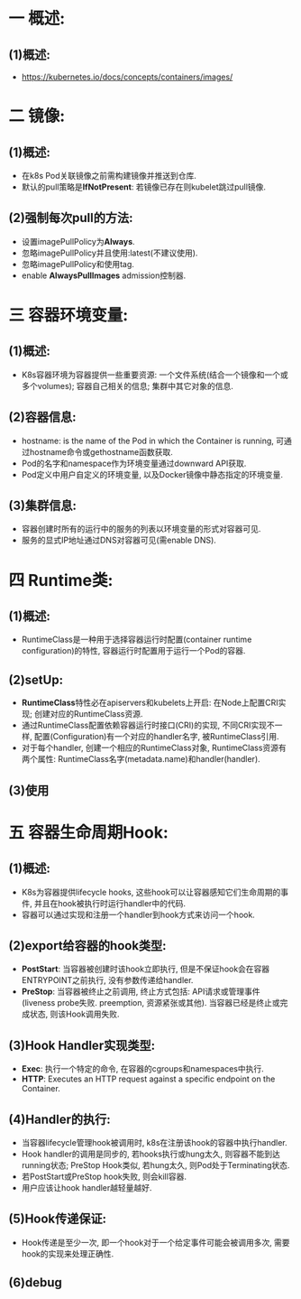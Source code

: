 # 一 概述:
## (1)概述:
- https://kubernetes.io/docs/concepts/containers/images/

# 二 镜像:
## (1)概述:
- 在k8s Pod关联镜像之前需构建镜像并推送到仓库.
- 默认的pull策略是**IfNotPresent**: 若镜像已存在则kubelet跳过pull镜像.

## (2)强制每次pull的方法:
- 设置imagePullPolicy为**Always**.
- 忽略imagePullPolicy并且使用:latest(不建议使用).
- 忽略imagePullPolicy和使用tag.
- enable **AlwaysPullImages** admission控制器.

# 三 容器环境变量:
## (1)概述:
- K8s容器环境为容器提供一些重要资源: 一个文件系统(结合一个镜像和一个或多个volumes); 容器自己相关的信息; 集群中其它对象的信息.

## (2)容器信息:
- hostname: is the name of the Pod in which the Container is running, 可通过hostname命令或gethostname函数获取.
- Pod的名字和namespace作为环境变量通过downward API获取.
- Pod定义中用户自定义的环境变量, 以及Docker镜像中静态指定的环境变量.

## (3)集群信息:
- 容器创建时所有的运行中的服务的列表以环境变量的形式对容器可见.
- 服务的显式IP地址通过DNS对容器可见(需enable DNS).

# 四 Runtime类:
## (1)概述:
- RuntimeClass是一种用于选择容器运行时配置(container runtime configuration)的特性, 容器运行时配置用于运行一个Pod的容器.

## (2)setUp:
- **RuntimeClass**特性必在apiservers和kubelets上开启: 在Node上配置CRI实现; 创建对应的RuntimeClass资源.
- 通过RuntimeClass配置依赖容器运行时接口(CRI)的实现, 不同CRI实现不一样, 配置(Configuration)有一个对应的handler名字, 被RuntimeClass引用.
- 对于每个handler, 创建一个相应的RuntimeClass对象, RuntimeClass资源有两个属性: RuntimeClass名字(metadata.name)和handler(handler).

## (3)使用

# 五 容器生命周期Hook:
## (1)概述:
- K8s为容器提供lifecycle hooks, 这些hook可以让容器感知它们生命周期的事件, 并且在hook被执行时运行handler中的代码.
- 容器可以通过实现和注册一个handler到hook方式来访问一个hook.

## (2)export给容器的hook类型:
- **PostStart**: 当容器被创建时该hook立即执行, 但是不保证hook会在容器ENTRYPOINT之前执行, 没有参数传递给handler.
- **PreStop**: 当容器被终止之前调用, 终止方式包括: API请求或管理事件(liveness probe失败. preemption, 资源紧张或其他). 当容器已经是终止或完成状态, 则该Hook调用失败.

## (3)Hook Handler实现类型:
- **Exec**: 执行一个特定的命令, 在容器的cgroups和namespaces中执行.
- **HTTP**: Executes an HTTP request against a specific endpoint on the Container.

## (4)Handler的执行:
- 当容器lifecycle管理hook被调用时, k8s在注册该hook的容器中执行handler.
- Hook handler的调用是同步的, 若hooks执行或hung太久, 则容器不能到达running状态; PreStop Hook类似, 若hung太久, 则Pod处于Terminating状态.
- 若PostStart或PreStop hook失败, 则会kill容器.
- 用户应该让hook handler越轻量越好.

## (5)Hook传递保证:
- Hook传递是至少一次, 即一个hook对于一个给定事件可能会被调用多次, 需要hook的实现来处理正确性.

## (6)debug
